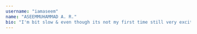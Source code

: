 ```yaml
---
username: "iamaseem"
name: "ASEEMMUHAMMAD A. R."
bio: "I'm bit slow & even though its not my first time still very excited to be a part."
---
```

